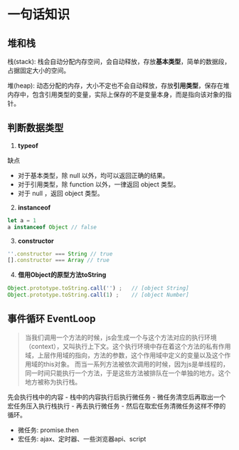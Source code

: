 # 一句话知识

## 堆和栈

栈(stack): 栈会自动分配内存空间，会自动释放，存放**基本类型**，简单的数据段，占据固定大小的空间。

堆(heap): 动态分配的内存，大小不定也不会自动释放，存放**引用类型**，保存在堆内存中，包含引用类型的变量，实际上保存的不是变量本身，而是指向该对象的指针。

## 判断数据类型

1. **typeof**

缺点
- 对于基本类型，除 null 以外，均可以返回正确的结果。
- 对于引用类型，除 function 以外，一律返回 object 类型。
- 对于 null ，返回 object 类型。

2. **instanceof**

```js
let a = 1
a instanceof Object // false
```

3. **constructor**

```js
''.constructor === String // true
[].constructor === Array // true
```

4. **借用Object的原型方法toString**

```js
Object.prototype.toString.call('') ;   // [object String]
Object.prototype.toString.call(1) ;    // [object Number]
```

## 事件循环 EventLoop
>当我们调用一个方法的时候，js会生成一个与这个方法对应的执行环境（context），又叫执行上下文。这个执行环境中存在着这个方法的私有作用域，上层作用域的指向，方法的参数，这个作用域中定义的变量以及这个作用域的this对象。 而当一系列方法被依次调用的时候，因为js是单线程的，同一时间只能执行一个方法，于是这些方法被排队在一个单独的地方。这个地方被称为执行栈。

先会执行栈中的内容 - 栈中的内容执行后执行微任务 - 微任务清空后再取出一个宏任务压入执行栈执行 - 
再去执行微任务 - 然后在取宏任务清微任务这样不停的循环。

- 微任务: promise.then
- 宏任务: ajax、定时器、一些浏览器api、script
